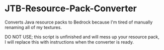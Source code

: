 # JTB-Resource-Pack-Converter
Converts Java resource packs to Bedrock because I'm tired of manually renaming all of my textures.

DO NOT USE; this script is unfinished and will mess up your resource pack, I will replace this with instructions when the converter is ready.
